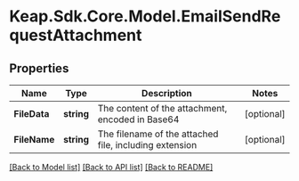 # Keap.Sdk.Core.Model.EmailSendRequestAttachment

## Properties

Name | Type | Description | Notes
------------ | ------------- | ------------- | -------------
**FileData** | **string** | The content of the attachment, encoded in Base64 | [optional] 
**FileName** | **string** | The filename of the attached file, including extension | [optional] 

[[Back to Model list]](../README.md#documentation-for-models) [[Back to API list]](../README.md#documentation-for-api-endpoints) [[Back to README]](../README.md)

